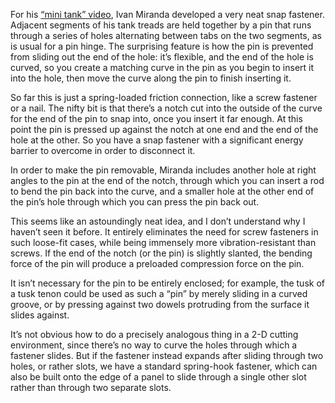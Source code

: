 For his [“mini tank” video][0], Ivan Miranda developed a very neat
snap fastener.  Adjacent segments of his tank treads are held together
by a pin that runs through a series of holes alternating between tabs
on the two segments, as is usual for a pin hinge.  The surprising
feature is how the pin is prevented from sliding out the end of the
hole: it’s flexible, and the end of the hole is curved, so you create
a matching curve in the pin as you begin to insert it into the hole,
then move the curve along the pin to finish inserting it.

[0]: https://youtu.be/-IaqWdcE4Y4

So far this is just a spring-loaded friction connection, like a screw
fastener or a nail.  The nifty bit is that there’s a notch cut into
the outside of the curve for the end of the pin to snap into, once you
insert it far enough.  At this point the pin is pressed up against the
notch at one end and the end of the hole at the other.  So you have a
snap fastener with a significant energy barrier to overcome in order
to disconnect it.

In order to make the pin removable, Miranda includes another hole at
right angles to the pin at the end of the notch, through which you can
insert a rod to bend the pin back into the curve, and a smaller hole
at the other end of the pin’s hole through which you can press the pin
back out.

This seems like an astoundingly neat idea, and I don’t understand why
I haven’t seen it before.  It entirely eliminates the need for screw
fasteners in such loose-fit cases, while being immensely more
vibration-resistant than screws.  If the end of the notch (or the pin)
is slightly slanted, the bending force of the pin will produce a
preloaded compression force on the pin.

It isn’t necessary for the pin to be entirely enclosed; for example,
the tusk of a tusk tenon could be used as such a “pin” by merely
sliding in a curved groove, or by pressing against two dowels
protruding from the surface it slides against.

It’s not obvious how to do a precisely analogous thing in a 2-D
cutting environment, since there’s no way to curve the holes through
which a fastener slides.  But if the fastener instead expands after
sliding through two holes, or rather slots, we have a standard
spring-hook fastener, which can also be built onto the edge of a panel
to slide through a single other slot rather than through two separate
slots.
